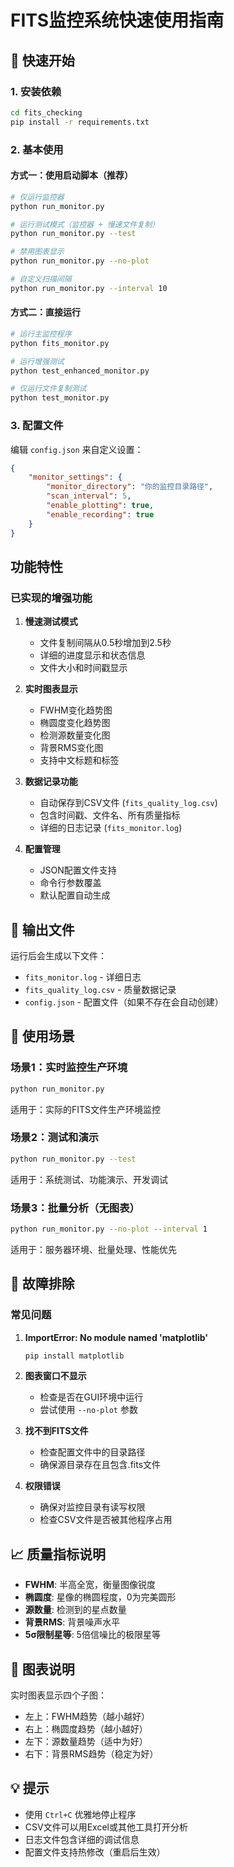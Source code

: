# FITS监控系统快速使用指南

## 🚀 快速开始

### 1. 安装依赖
```bash
cd fits_checking
pip install -r requirements.txt
```

### 2. 基本使用

#### 方式一：使用启动脚本（推荐）
```bash
# 仅运行监控器
python run_monitor.py

# 运行测试模式（监控器 + 慢速文件复制）
python run_monitor.py --test

# 禁用图表显示
python run_monitor.py --no-plot

# 自定义扫描间隔
python run_monitor.py --interval 10
```

#### 方式二：直接运行
```bash
# 运行主监控程序
python fits_monitor.py

# 运行增强测试
python test_enhanced_monitor.py

# 仅运行文件复制测试
python test_monitor.py
```

### 3. 配置文件

编辑 `config.json` 来自定义设置：
```json
{
    "monitor_settings": {
        "monitor_directory": "你的监控目录路径",
        "scan_interval": 5,
        "enable_plotting": true,
        "enable_recording": true
    }
}
```

## 功能特性

### 已实现的增强功能

1. **慢速测试模式**
   - 文件复制间隔从0.5秒增加到2.5秒
   - 详细的进度显示和状态信息
   - 文件大小和时间戳显示

2. **实时图表显示**
   - FWHM变化趋势图
   - 椭圆度变化趋势图
   - 检测源数量变化图
   - 背景RMS变化图
   - 支持中文标题和标签

3. **数据记录功能**
   - 自动保存到CSV文件 (`fits_quality_log.csv`)
   - 包含时间戳、文件名、所有质量指标
   - 详细的日志记录 (`fits_monitor.log`)

4. **配置管理**
   - JSON配置文件支持
   - 命令行参数覆盖
   - 默认配置自动生成

## 📁 输出文件

运行后会生成以下文件：

- `fits_monitor.log` - 详细日志
- `fits_quality_log.csv` - 质量数据记录
- `config.json` - 配置文件（如果不存在会自动创建）

## 🎯 使用场景

### 场景1：实时监控生产环境
```bash
python run_monitor.py
```
适用于：实际的FITS文件生产环境监控

### 场景2：测试和演示
```bash
python run_monitor.py --test
```
适用于：系统测试、功能演示、开发调试

### 场景3：批量分析（无图表）
```bash
python run_monitor.py --no-plot --interval 1
```
适用于：服务器环境、批量处理、性能优先

## 🔧 故障排除

### 常见问题

1. **ImportError: No module named 'matplotlib'**
   ```bash
   pip install matplotlib
   ```

2. **图表窗口不显示**
   - 检查是否在GUI环境中运行
   - 尝试使用 `--no-plot` 参数

3. **找不到FITS文件**
   - 检查配置文件中的目录路径
   - 确保源目录存在且包含.fits文件

4. **权限错误**
   - 确保对监控目录有读写权限
   - 检查CSV文件是否被其他程序占用

## 📈 质量指标说明

- **FWHM**: 半高全宽，衡量图像锐度
- **椭圆度**: 星像的椭圆程度，0为完美圆形
- **源数量**: 检测到的星点数量
- **背景RMS**: 背景噪声水平
- **5σ限制星等**: 5倍信噪比的极限星等

## 🎨 图表说明

实时图表显示四个子图：
- 左上：FWHM趋势（越小越好）
- 右上：椭圆度趋势（越小越好）
- 左下：源数量趋势（适中为好）
- 右下：背景RMS趋势（稳定为好）

## 💡 提示

- 使用 `Ctrl+C` 优雅地停止程序
- CSV文件可以用Excel或其他工具打开分析
- 日志文件包含详细的调试信息
- 配置文件支持热修改（重启后生效）
